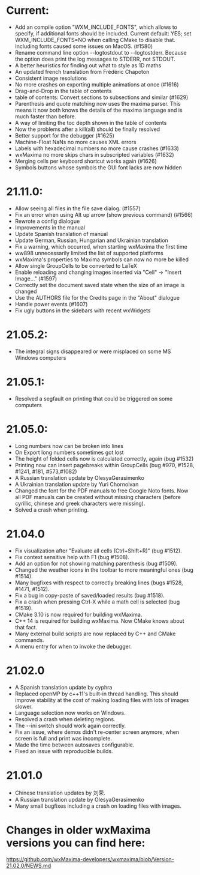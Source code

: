 # Current:
 * Add an compile option "WXM_INCLUDE_FONTS", which allows to
   specify, if additional fonts should be included.
   Current default: YES; set WXM_INCLUDE_FONTS=NO when calling
   CMake to disable that.
   Including fonts caused some issues on MacOS. (#1580)
 * Rename command line option --logtostdout to --logtostderr.
   Because the option does print the log messages to STDERR, not STDOUT.
 * A better heuristics for finding out what to style as 1D maths
 * An updated french translation from Frédéric Chapoton
 * Consistent image resolutions
 * No more crashes on exporting multiple animations at once (#1616)
 * Drag-and-Drop in the table of contents
 * table of contents: Convert sections to subsections and similar (#1629)
 * Parenthesis and quote matching now uses the maxima parser.
   This means it now both knows the details of the maxima language
   and is much faster than before.
 * A way of limiting the toc depth shown in the table of contents
 * Now the problems after a kill(all) should be finally resolved
 * Better support for the debugger (#1625)
 * Machine-Float NaNs no more causes XML errors
 * Labels with hexadecimal numbers no more cause crashes (#1633)
 * wxMaxima no more skips chars in subscripted variables (#1632)
 * Merging cells per keyboard shortcut works again (#1626)
 * Symbols buttons whose symbols the GUI font lacks are now hidden

# 21.11.0:
 * Allow seeing all files in the file save dialog. (#1557)
 * Fix an error when using Alt up arrow (show previous command) (#1566)
 * Rewrote a config dialogue
 * Improvements in the manual
 * Update Spanish translation of manual
 * Update German, Russian, Hungarian and Ukrainian translation
 * Fix a warning, which occurred, when starting wxMaxima the first time
 * ww898 unnecessarily limited the list of supported platforms
 * wxMaxima's properties to Maxima symbols can now no more be killed
 * Allow single GroupCells to be converted to LaTeX
 * Enable reloading and changing images inserted via "Cell" -> "Insert Image..." (#1597)
 * Correctly set the document saved state when the size of an image is changed
 * Use the AUTHORS file for the Credits page in the "About" dialogue
 * Handle power events (#1607)
 * Fix ugly buttons in the sidebars with recent wxWidgets

# 21.05.2:
 * The integral signs disappeared or were misplaced on some MS Windows computers

# 21.05.1:
 * Resolved a segfault on printing that could be triggered on some computers

# 21.05.0:
 * Long numbers now can be broken into lines
 * On Export long numbers sometimes got lost
 * The height of folded cells now is calculated correctly, again (bug #1532)
 * Printing now can insert pagebreaks within GroupCells (bug #970, #1528,
    #1241, #181, #573,#1082)
 * A Russian translation update by OlesyaGerasimenko
 * A Ukrainian translation update by Yuri Chornoivan
 * Changed the font for the PDF manuals to free Google Noto fonts.
   Now all PDF manuals can be created without missing characters
   (before cyrillic, chinese and greek characters were missing).
 * Solved a crash when printing.

# 21.04.0
 * Fix visualization after "Evaluate all cells (Ctrl+Shift+R)" (bug #1512).
 * Fix context sensitive help with F1 (bug #1508).
 * Add an option for not showing matching parenthesis (bug #1509).
 * Changed the weather icons in the toolbar to more meaningful ones (bug #1514).
 * Many bugfixes with respect to correctly breaking lines (bugs #1528, #1471, #1512).
 * Fix a bug in copy-paste of saved/loaded results (bug #1518).
 * Fix a crash when pressing Ctrl-X while a math cell is selected (bug #1519).
 * CMake 3.10 is now required for building wxMaxima.
 * C++ 14 is required for building wxMaxima. Now CMake knows about that fact.
 * Many external build scripts are now replaced by C++ and CMake commands.
 * A menu entry for when to invoke the debugger.

# 21.02.0
 * A Spanish translation update by cyphra
 * Replaced openMP by c++11's built-in thread handling. This should improve
   stability at the cost of making loading files with lots of images slower.
 * Language selection now works on Windows.
 * Resolved a crash when deleting regions.
 * The --ini switch should work again correctly.
 * Fix an issue, where demos didn't re-center screen anymore, when screen
   is full and print was incomplete.
 * Made the time between autosaves configurable.
 * Fixed an issue with reproducible builds.

# 21.01.0
 * Chinese translation updates by 刘荣.
 * A Russian translation update by OlesyaGerasimenko
 * Many small bugfixes including a crash on loading files with images.

# Changes in older wxMaxima versions you can find here:
<https://github.com/wxMaxima-developers/wxmaxima/blob/Version-21.02.0/NEWS.md>
